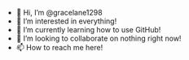 - 👋 Hi, I’m @gracelane1298
- 👀 I’m interested in everything!
- 🌱 I’m currently learning how to use GitHub!
- 💞️ I’m looking to collaborate on nothing right now!
- 📫 How to reach me here!

<!---
gracelane1298/gracelane1298 is a ✨ special ✨ repository because its `README.md` (this file) appears on your GitHub profile.
You can click the Preview link to take a look at your changes.
--->
